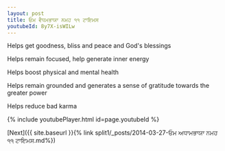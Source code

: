 ```yaml
---
layout: post
title: ਓਮ ਵੈਧਮਭਾਯਾ ਨਮਹ ੧੧ ਟਾਇਮਸ
youtubeId: 8y7X-isWILw
---
```

 
 
Helps get goodness, bliss and peace and God's blessings
 
Helps remain focused, help generate inner energy 
 
Helps boost physical and mental health 
 
Helps remain grounded and generates a sense of gratitude towards the greater power 
 
Helps reduce bad karma
 
 
 
 


{% include youtubePlayer.html id=page.youtubeId %}
 
[Next]({{ site.baseurl }}{% link  split1/_posts/2014-03-27-ਓਮ ਅਧਾਮਭਾਯਾ ਨਮਹ ੧੧ ਟਾਇਮਸ.md%})
 
